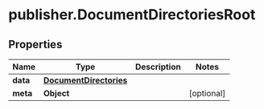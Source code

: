 # publisher.DocumentDirectoriesRoot

## Properties

Name | Type | Description | Notes
------------ | ------------- | ------------- | -------------
**data** | [**DocumentDirectories**](DocumentDirectories.md) |  | 
**meta** | **Object** |  | [optional] 


